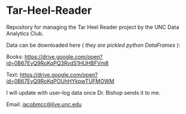 # Tar-Heel-Reader
Repository for managing the Tar Heel Reader project by the UNC Data Analytics Club.

Data can be downloaded here ( *they are pickled python DataFrames* ):

Books: https://drive.google.com/open?id=0B67EyQ9RoKqPQ3RvdS1HUHBFVm8

Text: https://drive.google.com/open?id=0B67EyQ9RoKqPOUhHYkpwTUFMOWM

I will update with user-log data once Dr. Bishop sends it to me.

Email: jacobmcc@live.unc.edu
